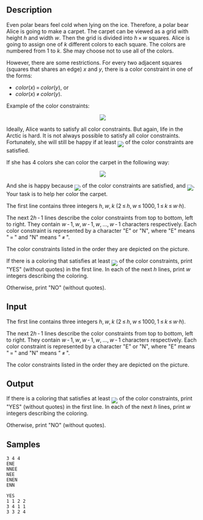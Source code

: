 ## Description

<div><p>Even polar bears feel cold when lying on the ice. Therefore, a polar bear Alice is going to make a carpet. The carpet can be viewed as a grid with height <span class="tex-span"><i>h</i></span> and width <span class="tex-span"><i>w</i></span>. Then the grid is divided into <span class="tex-span"><i>h</i> × <i>w</i></span> squares. Alice is going to assign one of <span class="tex-span"><i>k</i></span> different colors to each square. The colors are numbered from 1 to <span class="tex-span"><i>k</i></span>. She may choose not to use all of the colors.</p><p>However, there are some restrictions. For every two adjacent squares (squares that shares an edge) <span class="tex-span"><i>x</i></span> and <span class="tex-span"><i>y</i></span>, there is a <span class="tex-font-style-it">color constraint</span> in one of the forms: </p><ul> <li> <span class="tex-span"><i>color</i>(<i>x</i>) = <i>color</i>(<i>y</i>)</span>, or </li><li> <span class="tex-span"><i>color</i>(<i>x</i>) ≠ <i>color</i>(<i>y</i>)</span>. </li></ul><p>Example of the color constraints:</p><center> <img class="tex-graphics" src="./26422/file/qhzytQdV.png" style="max-width: 100.0%;max-height: 100.0%;"> </center><p>Ideally, Alice wants to satisfy all color constraints. But again, life in the Arctic is hard. It is not always possible to satisfy all color constraints. Fortunately, she will still be happy if at least <img align="middle" class="tex-formula" src="./26422/file/arhkGuB3.png" style="max-width: 100.0%;max-height: 100.0%;"> of the color constraints are satisfied. </p><p>If she has <span class="tex-span">4</span> colors she can color the carpet in the following way:</p><center> <img class="tex-graphics" src="./26422/file/J4duDnci.png" style="max-width: 100.0%;max-height: 100.0%;"> </center><p>And she is happy because <img align="middle" class="tex-formula" src="./26422/file/dSqQJDCX.png" style="max-width: 100.0%;max-height: 100.0%;"> of the color constraints are satisfied, and <img align="middle" class="tex-formula" src="./26422/file/p49F5OtI.png" style="max-width: 100.0%;max-height: 100.0%;">. Your task is to help her color the carpet.</p></div><div class="input-specification"><p>The first line contains three integers <span class="tex-span"><i>h</i>, <i>w</i>, <i>k</i></span> <span class="tex-span">(2 ≤ <i>h</i>, <i>w</i> ≤ 1000, 1 ≤ <i>k</i> ≤ <i>w</i>·<i>h</i>)</span>.</p><p>The next <span class="tex-span">2<i>h</i> - 1</span> lines describe the color constraints from top to bottom, left to right. They contain <span class="tex-span"><i>w</i> - 1, <i>w</i>, <i>w</i> - 1, <i>w</i>, ..., <i>w</i> - 1</span> characters respectively. Each color constraint is represented by a character "<span class="tex-font-style-tt">E</span>" or "<span class="tex-font-style-tt">N</span>", where "<span class="tex-font-style-tt">E</span>" means "<span class="tex-span"> = </span>" and "<span class="tex-font-style-tt">N</span>" means "<span class="tex-span"> ≠ </span>".</p><p>The color constraints listed in the order they are depicted on the picture.</p></div><div class="output-specification"><p>If there is a coloring that satisfies at least <img align="middle" class="tex-formula" src="./26422/file/SnevwtRJ.png" style="max-width: 100.0%;max-height: 100.0%;"> of the color constraints, print "<span class="tex-font-style-tt">YES</span>" (without quotes) in the first line. In each of the next <span class="tex-span"><i>h</i></span> lines, print <span class="tex-span"><i>w</i></span> integers describing the coloring.</p><p>Otherwise, print "<span class="tex-font-style-tt">NO</span>" (without quotes).</p></div>


## Input

<p>The first line contains three integers <span class="tex-span"><i>h</i>, <i>w</i>, <i>k</i></span> <span class="tex-span">(2 ≤ <i>h</i>, <i>w</i> ≤ 1000, 1 ≤ <i>k</i> ≤ <i>w</i>·<i>h</i>)</span>.</p><p>The next <span class="tex-span">2<i>h</i> - 1</span> lines describe the color constraints from top to bottom, left to right. They contain <span class="tex-span"><i>w</i> - 1, <i>w</i>, <i>w</i> - 1, <i>w</i>, ..., <i>w</i> - 1</span> characters respectively. Each color constraint is represented by a character "<span class="tex-font-style-tt">E</span>" or "<span class="tex-font-style-tt">N</span>", where "<span class="tex-font-style-tt">E</span>" means "<span class="tex-span"> = </span>" and "<span class="tex-font-style-tt">N</span>" means "<span class="tex-span"> ≠ </span>".</p><p>The color constraints listed in the order they are depicted on the picture.</p>


## Output

<p>If there is a coloring that satisfies at least <img align="middle" class="tex-formula" src="./26422/file/SnevwtRJ.png" style="max-width: 100.0%;max-height: 100.0%;"> of the color constraints, print "<span class="tex-font-style-tt">YES</span>" (without quotes) in the first line. In each of the next <span class="tex-span"><i>h</i></span> lines, print <span class="tex-span"><i>w</i></span> integers describing the coloring.</p><p>Otherwise, print "<span class="tex-font-style-tt">NO</span>" (without quotes).</p>


## Samples

```input1
3 4 4
ENE
NNEE
NEE
ENEN
ENN

```

```output1
YES
1 1 2 2
3 4 1 1
3 3 2 4
```



